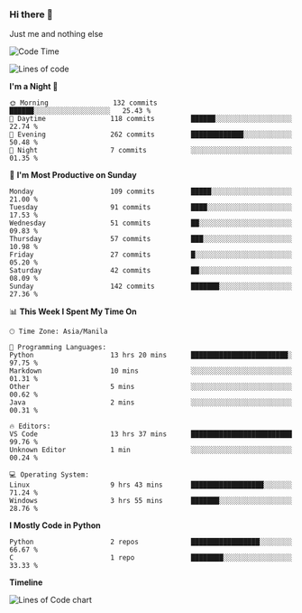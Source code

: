 ### Hi there 👋

Just me and nothing else


<!--START_SECTION:waka-->
![Code Time](http://img.shields.io/badge/Code%20Time-106%20hrs%2021%20mins-blue)

![Lines of code](https://img.shields.io/badge/From%20Hello%20World%20I%27ve%20Written-1.3%20million%20lines%20of%20code-blue)

**I'm a Night 🦉** 

```text
🌞 Morning                132 commits         ██████░░░░░░░░░░░░░░░░░░░   25.43 % 
🌆 Daytime                118 commits         ██████░░░░░░░░░░░░░░░░░░░   22.74 % 
🌃 Evening                262 commits         █████████████░░░░░░░░░░░░   50.48 % 
🌙 Night                  7 commits           ░░░░░░░░░░░░░░░░░░░░░░░░░   01.35 % 
```
📅 **I'm Most Productive on Sunday** 

```text
Monday                   109 commits         █████░░░░░░░░░░░░░░░░░░░░   21.00 % 
Tuesday                  91 commits          ████░░░░░░░░░░░░░░░░░░░░░   17.53 % 
Wednesday                51 commits          ██░░░░░░░░░░░░░░░░░░░░░░░   09.83 % 
Thursday                 57 commits          ███░░░░░░░░░░░░░░░░░░░░░░   10.98 % 
Friday                   27 commits          █░░░░░░░░░░░░░░░░░░░░░░░░   05.20 % 
Saturday                 42 commits          ██░░░░░░░░░░░░░░░░░░░░░░░   08.09 % 
Sunday                   142 commits         ███████░░░░░░░░░░░░░░░░░░   27.36 % 
```


📊 **This Week I Spent My Time On** 

```text
🕑︎ Time Zone: Asia/Manila

💬 Programming Languages: 
Python                   13 hrs 20 mins      ████████████████████████░   97.75 % 
Markdown                 10 mins             ░░░░░░░░░░░░░░░░░░░░░░░░░   01.31 % 
Other                    5 mins              ░░░░░░░░░░░░░░░░░░░░░░░░░   00.62 % 
Java                     2 mins              ░░░░░░░░░░░░░░░░░░░░░░░░░   00.31 % 

🔥 Editors: 
VS Code                  13 hrs 37 mins      █████████████████████████   99.76 % 
Unknown Editor           1 min               ░░░░░░░░░░░░░░░░░░░░░░░░░   00.24 % 

💻 Operating System: 
Linux                    9 hrs 43 mins       ██████████████████░░░░░░░   71.24 % 
Windows                  3 hrs 55 mins       ███████░░░░░░░░░░░░░░░░░░   28.76 % 
```

**I Mostly Code in Python** 

```text
Python                   2 repos             █████████████████░░░░░░░░   66.67 % 
C                        1 repo              ████████░░░░░░░░░░░░░░░░░   33.33 % 
```



**Timeline**

![Lines of Code chart](https://raw.githubusercontent.com/mauring55/mauring55/main/assets/bar_graph.png)


<!--END_SECTION:waka-->

